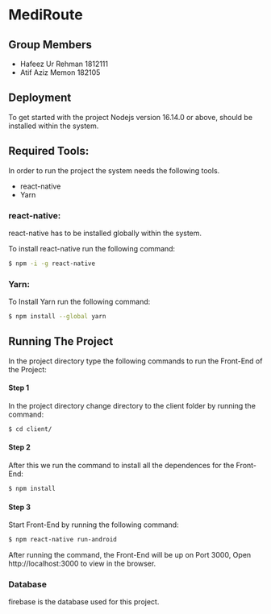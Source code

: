 
# MediRoute

## Group Members
* Hafeez Ur Rehman 1812111
* Atif Aziz Memon 182105




## Deployment

To get started with the project Nodejs version 16.14.0 or above, should be installed within the system.  

## Required Tools:
In order to run the project the system needs the following tools.  
* react-native
* Yarn
### react-native:
react-native has to be installed globally within the system.    

To install react-native run the following command:
```bash
$ npm -i -g react-native
```
### Yarn:
To Install Yarn run the following command:
```bash
$ npm install --global yarn
```
## Running The Project

In the project directory type the following commands 
to run the Front-End of the Project:  
#### Step 1  
In the project directory change directory to the client folder by running the command:

```bash
$ cd client/
```
#### Step 2
After this we run the command to install all the dependences for the Front-End:
```bash
$ npm install
```
#### Step 3
Start Front-End by running the following command:
```bash
$ npm react-native run-android
```
After running the command, the Front-End will be up on Port 3000, Open http://localhost:3000 to view in the browser.



### Database

firebase is the database used for this project.
